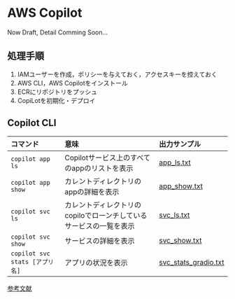 # AWS Copilot

Now Draft, Detail Comming Soon...

## 処理手順

1. IAMユーザーを作成，ポリシーを与えておく，アクセスキーを控えておく
2. AWS CLI，AWS Copilotをインストール
3. ECRにリポジトリをプッシュ
4. CopiLotを初期化・デプロイ

## Copilot CLI

| コマンド | 意味 | 出力サンプル | 
|:-------------|:-------------|:-------------|
| `copilot app ls` | Copilotサービス上のすべてのappのリストを表示 | [app_ls.txt](https://github.com/akh1r0ck/gradio_docker/blob/main/docs/aws/app_ls.txt) | 
| `copilot app show` | カレントディレクトリのappの詳細を表示 | [app_show.txt](https://github.com/akh1r0ck/gradio_docker/blob/main/docs/aws/app_show.txt) |
| `copilot svc ls` | カレントディレクトリのcopiloでローンチしているサービスの一覧を表示 | [svc_ls.txt](https://github.com/akh1r0ck/gradio_docker/blob/main/docs/aws/svc_ls.txt) |
| `copilot svc show` | サービスの詳細を表示 | [svc_show.txt](https://github.com/akh1r0ck/gradio_docker/blob/main/docs/aws/svc_show.txt) |
| `copilot svc stats [アプリ名]` | アプリの状況を表示 | [svc_stats_gradio.txt](https://github.com/akh1r0ck/gradio_docker/blob/main/docs/aws/svc_stats_gradio.txt) |



[参考文献](https://qiita.com/hideki/items/61e25b07901f1cdec679)
